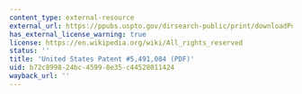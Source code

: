 ```yaml
---
content_type: external-resource
external_url: https://ppubs.uspto.gov/dirsearch-public/print/downloadPdf/5491084
has_external_license_warning: true
license: https://en.wikipedia.org/wiki/All_rights_reserved
status: ''
title: 'United States Patent #5,491,084 (PDF)'
uid: b72c8998-24bc-4599-8e35-c44528011424
wayback_url: ''
---
```

